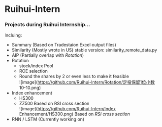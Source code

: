 # Ruihui-Intern
### Projects during Ruihui Internship...

Incluing:
- Summary (Based on Tradestaion Excel output files)
- Similarity (Mostly wrote in US)
  stable version: similarity_remote_data.py
- AIP (Partially overlap with _Rotation_)
- Rotation 
  - stock/index Pool
  - ROE selection 
  - Round the shares by 2 or even less to make it feasible  
  ![image](https://github.com/Ruihui-Intern/Rotation/定投保留1位小数 10-10.png)
- Index enhancement
  - HS300
  - ZZ500
  Based on RSI cross section  
  ![image](https://github.com/Ruihui-Intern/Index Enhancement/HS300.png)
  Based on _RSI cross section_
- RNN / LSTM (Currently working on)
